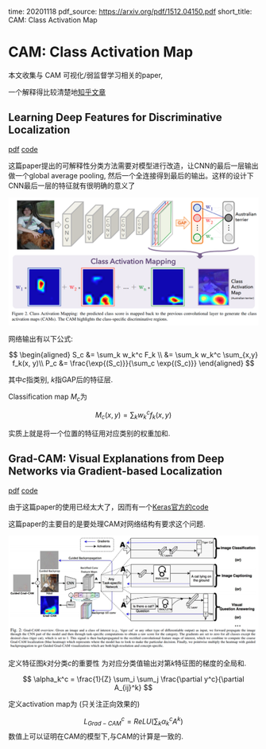 time: 20201118
pdf_source: https://arxiv.org/pdf/1512.04150.pdf
short_title: CAM: Class Activation Map

# CAM: Class Activation Map

本文收集与 CAM 可视化/弱监督学习相关的paper, 

一个解释得比较清楚地[知乎文章](https://zhuanlan.zhihu.com/p/105373864)

## Learning Deep Features for Discriminative Localization

[pdf](https://arxiv.org/pdf/1512.04150.pdf) [code](https://github.com/jazzsaxmafia/Weakly_detector)

这篇paper提出的可解释性分类方法需要对模型进行改造，让CNN的最后一层输出做一个global average pooling, 然后一个全连接得到最后的输出。这样的设计下
CNN最后一层的特征就有很明确的意义了

![image](res/CAM_arch.png)

网络输出有以下公式:

$$
\begin{aligned}
    S_c &= \sum_k w_k^c F_k \\
        &= \sum_k w_k^c \sum_{x,y} f_k(x, y)\\
    P_c &= \frac{\exp{(S_c)}}{\sum_c \exp{(S_c)}}
\end{aligned}
$$

其中$c$指类别, $k$指GAP后的特征层.

Classification map $M_c$为

$$
M_c(x,y) = \sum_kw_k^cf_k(x,y)
$$

实质上就是将一个位置的特征用对应类别的权重加和.

## Grad-CAM: Visual Explanations from Deep Networks via Gradient-based Localization

[pdf](https://arxiv.org/pdf/1610.02391.pdf) [code](https://github.com/utkuozbulak/pytorch-cnn-visualizations)

由于这篇paper的使用已经太大了，因而有一个[Keras官方的code](https://keras.io/examples/vision/grad_cam/)

这篇paper的主要目的是要处理CAM对网络结构有要求这个问题.

![image](res/Grad-CAM_arch.png)

定义特征图$k$对分类$c$的重要性 为对应分类值输出对第$k$特征图的梯度的全局和.

$$
\alpha_k^c = \frac{1}{Z} \sum_i \sum_j \frac{\partial y^c}{\partial A_{ij}^k}
$$

定义activation map为 (只关注正向效果的)

$$
L_{Grad-CAM}^c = ReLU(\sum_k \alpha_k^c A^k)
$$
数值上可以证明在CAM的模型下,与CAM的计算是一致的.
